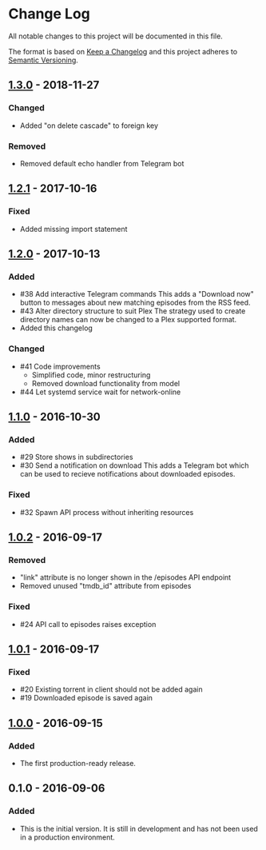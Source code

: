# Change Log
All notable changes to this project will be documented in this file.

The format is based on [Keep a Changelog](http://keepachangelog.com/)
and this project adheres to [Semantic Versioning](http://semver.org/).

## [1.3.0] - 2018-11-27
### Changed
- Added "on delete cascade" to foreign key

### Removed
- Removed default echo handler from Telegram bot

## [1.2.1] - 2017-10-16
### Fixed
- Added missing import statement

## [1.2.0] - 2017-10-13
### Added
- #38 Add interactive Telegram commands
  This adds a "Download now" button to messages about new matching episodes from the RSS feed.
- #43 Alter directory structure to suit Plex
  The strategy used to create directory names can now be changed to a Plex supported format.
- Added this changelog

### Changed
- #41 Code improvements
  - Simplified code, minor restructuring
  - Removed download functionality from model
- #44 Let systemd service wait for network-online

## [1.1.0] - 2016-10-30
### Added
- #29 Store shows in subdirectories
- #30 Send a notification on download
  This adds a Telegram bot which can be used to recieve notifications about downloaded episodes.

### Fixed
- #32 Spawn API process without inheriting resources

## [1.0.2] - 2016-09-17
### Removed
- "link" attribute is no longer shown in the /episodes API endpoint
- Removed unused "tmdb_id" attribute from episodes

### Fixed
- #24 API call to episodes raises exception

## [1.0.1] - 2016-09-17
### Fixed
- #20 Existing torrent in client should not be added again
- #19 Downloaded episode is saved again

## [1.0.0] - 2016-09-15
### Added
- The first production-ready release.

## 0.1.0 - 2016-09-06
### Added
- This is the initial version. It is still in development and has not been used in a production environment.

[1.3.0]: https://github.com/danielkoster/argosd/compare/v1.2.1...v1.3.0
[1.2.1]: https://github.com/danielkoster/argosd/compare/v1.2.0...v1.2.1
[1.2.0]: https://github.com/danielkoster/argosd/compare/v1.1.0...v1.2.0
[1.1.0]: https://github.com/danielkoster/argosd/compare/v1.0.2...v1.1.0
[1.0.2]: https://github.com/danielkoster/argosd/compare/v1.0.1...v1.0.2
[1.0.1]: https://github.com/danielkoster/argosd/compare/v1.0.0...v1.0.1
[1.0.0]: https://github.com/danielkoster/argosd/compare/v0.1.0...v1.0.0
